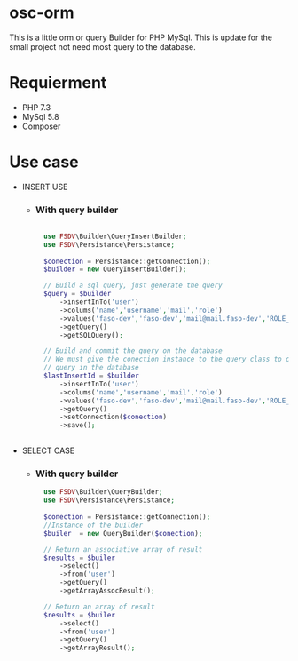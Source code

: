 # osc-orm
This is a little orm or query Builder for PHP MySql. This is update for the small project not need most query to the database.

# Requierment
  - PHP 7.3
  - MySql 5.8
  - Composer

# Use case
  - INSERT USE
    - ### With query builder
      
      ```php
        
        use FSDV\Builder\QueryInsertBuilder;
        use FSDV\Persistance\Persistance;
        
        $conection = Persistance::getConnection();
        $builder = new QueryInsertBuilder();

        // Build a sql query, just generate the query 
        $query = $builder
            ->insertInTo('user')
            ->colums('name','username','mail','role')
            ->values('faso-dev','faso-dev','mail@mail.faso-dev','ROLE_SUPER_ADMIN')
            ->getQuery()
            ->getSQLQuery();

        // Build and commit the query on the database
        // We must give the conection instance to the query class to commit 
        // query in the database
        $lastInsertId = $builder
            ->insertInTo('user')
            ->colums('name','username','mail','role')
            ->values('faso-dev','faso-dev','mail@mail.faso-dev','ROLE_SUPER_ADMIN')
            ->getQuery()
            ->setConnection($conection)
            ->save();
            
  - SELECT CASE
    - ### With query builder
      ```php
        use FSDV\Builder\QueryBuilder;
        use FSDV\Persistance\Persistance;
        
        $conection = Persistance::getConnection();
        //Instance of the builder
        $builer  = new QueryBuilder($conection);

        // Return an associative array of result
        $results = $builer
            ->select()
            ->from('user')
            ->getQuery()
            ->getArrayAssocResult();

        // Return an array of result
        $results = $builer
            ->select()
            ->from('user')
            ->getQuery()
            ->getArrayResult();
